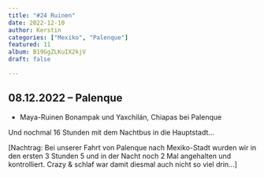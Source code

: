 ```yaml
---
title: "#24 Ruinen"
date: 2022-12-10
author: Kerstin
categories: ["Mexiko", "Palenque"]
featured: 11
album: B19GgZLKuIX2kjV
draft: false

---
```


## 08.12.2022 – Palenque

* Maya-Ruinen Bonampak und Yaxchilán, Chiapas bei Palenque

Und nochmal 16 Stunden mit dem Nachtbus in die Hauptstadt...

[Nachtrag: Bei unserer Fahrt von Palenque nach Mexiko-Stadt wurden wir in den ersten 3 Stunden 5 und in der Nacht noch 2 Mal angehalten und kontrolliert. Crazy & schlaf war damit diesmal auch nicht so viel drin...]